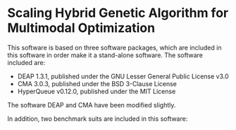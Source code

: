 # Scaling Hybrid Genetic Algorithm for Multimodal Optimization

This software is based on three software packages, which are included in this software in order make it a stand-alone software. The software included are:

 * DEAP 1.3.1, published under the GNU Lesser General Public License v3.0
 * CMA 3.0.3, published under the BSD 3-Clause License
 * HyperQueue v0.12.0, published under the MIT License

The software DEAP and CMA have been modified slightly.

In addition, two benchmark suits are included in this software:
  
